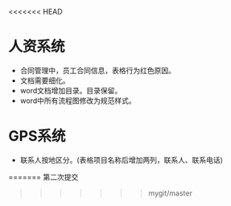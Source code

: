 <<<<<<< HEAD

# 人资系统
- 合同管理中，员工合同信息，表格行为红色原因。 
- 文档需要细化。
- word文档增加目录。目录保留。
- word中所有流程图修改为规范样式。

# GPS系统
- 联系人按地区分。(表格项目名称后增加两列，联系人、联系电话)



=======
第二次提交
>>>>>>> mygit/master
